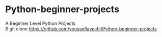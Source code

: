 # Python-beginner-projects
A Beginner Level Python Projects  
$ git clone https://github.com/yousseflayechi/Python-beginner-projects
